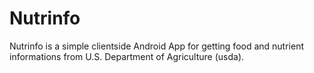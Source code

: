 Nutrinfo
======================

Nutrinfo is a simple clientside Android App for getting food and nutrient informations from
U.S. Department of Agriculture (usda).


